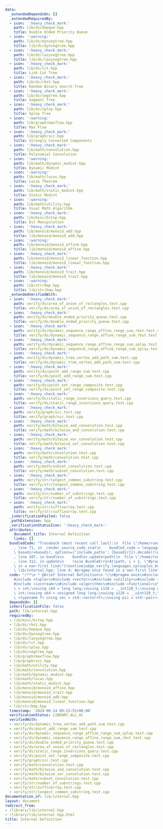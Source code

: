 ```yaml
---
data:
  _extendedDependsOn: []
  _extendedRequiredBy:
  - icon: ':heavy_check_mark:'
    path: lib/ds/depque.hpp
    title: Double Ended Priority Queue
  - icon: ':warning:'
    path: lib/ds/dynsegtree.hpp
    title: lib/ds/dynsegtree.hpp
  - icon: ':heavy_check_mark:'
    path: lib/ds/lazysegtree.hpp
    title: lib/ds/lazysegtree.hpp
  - icon: ':heavy_check_mark:'
    path: lib/ds/lct.hpp
    title: Link Cut Tree
  - icon: ':heavy_check_mark:'
    path: lib/ds/rbst.hpp
    title: Random Binary Search Tree
  - icon: ':heavy_check_mark:'
    path: lib/ds/segtree.hpp
    title: Segment Tree
  - icon: ':heavy_check_mark:'
    path: lib/ds/splay.hpp
    title: Splay Tree
  - icon: ':warning:'
    path: lib/graph/maxflow.hpp
    title: Max Flow
  - icon: ':heavy_check_mark:'
    path: lib/graph/scc.hpp
    title: Strongly Connected Components
  - icon: ':heavy_check_mark:'
    path: lib/math/convolution.hpp
    title: Polynomial Convolution
  - icon: ':warning:'
    path: lib/math/dynamic_modint.hpp
    title: Dynamic Modint
  - icon: ':warning:'
    path: lib/math/lucas.hpp
    title: Lucas Theorem
  - icon: ':heavy_check_mark:'
    path: lib/math/static_modint.hpp
    title: Static Modint
  - icon: ':warning:'
    path: lib/math/utility.hpp
    title: Usual Math Algorithm
  - icon: ':heavy_check_mark:'
    path: lib/misc/bitop.hpp
    title: Bit Manipulation
  - icon: ':heavy_check_mark:'
    path: lib/monoid/monoid_add.hpp
    title: lib/monoid/monoid_add.hpp
  - icon: ':warning:'
    path: lib/monoid/monoid_affine.hpp
    title: lib/monoid/monoid_affine.hpp
  - icon: ':heavy_check_mark:'
    path: lib/monoid/monoid_linear_function.hpp
    title: lib/monoid/monoid_linear_function.hpp
  - icon: ':heavy_check_mark:'
    path: lib/monoid/monoid_trait.hpp
    title: lib/monoid/monoid_trait.hpp
  - icon: ':warning:'
    path: lib/str/kmp.hpp
    title: lib/str/kmp.hpp
  _extendedVerifiedWith:
  - icon: ':heavy_check_mark:'
    path: verify/ds/area_of_union_of_rectangles.test.cpp
    title: verify/ds/area_of_union_of_rectangles.test.cpp
  - icon: ':heavy_check_mark:'
    path: verify/ds/double_ended_priority_queue.test.cpp
    title: verify/ds/double_ended_priority_queue.test.cpp
  - icon: ':heavy_check_mark:'
    path: verify/ds/dynamic_sequence_range_affine_range_sum_rbst.test.cpp
    title: verify/ds/dynamic_sequence_range_affine_range_sum_rbst.test.cpp
  - icon: ':heavy_check_mark:'
    path: verify/ds/dynamic_sequence_range_affine_range_sum_splay.test.cpp
    title: verify/ds/dynamic_sequence_range_affine_range_sum_splay.test.cpp
  - icon: ':heavy_check_mark:'
    path: verify/ds/dynamic_tree_vertex_add_path_sum.test.cpp
    title: verify/ds/dynamic_tree_vertex_add_path_sum.test.cpp
  - icon: ':heavy_check_mark:'
    path: verify/ds/point_add_range_sum.test.cpp
    title: verify/ds/point_add_range_sum.test.cpp
  - icon: ':heavy_check_mark:'
    path: verify/ds/point_set_range_composite.test.cpp
    title: verify/ds/point_set_range_composite.test.cpp
  - icon: ':heavy_check_mark:'
    path: verify/ds/static_range_inversions_query.test.cpp
    title: verify/ds/static_range_inversions_query.test.cpp
  - icon: ':heavy_check_mark:'
    path: verify/graph/scc.test.cpp
    title: verify/graph/scc.test.cpp
  - icon: ':heavy_check_mark:'
    path: verify/math/bitwise_and_convolution.test.cpp
    title: verify/math/bitwise_and_convolution.test.cpp
  - icon: ':heavy_check_mark:'
    path: verify/math/bitwise_xor_convolution.test.cpp
    title: verify/math/bitwise_xor_convolution.test.cpp
  - icon: ':heavy_check_mark:'
    path: verify/math/convolution.test.cpp
    title: verify/math/convolution.test.cpp
  - icon: ':heavy_check_mark:'
    path: verify/math/subset_convolution.test.cpp
    title: verify/math/subset_convolution.test.cpp
  - icon: ':heavy_check_mark:'
    path: verify/str/longest_common_substring.test.cpp
    title: verify/str/longest_common_substring.test.cpp
  - icon: ':heavy_check_mark:'
    path: verify/str/number_of_substrings.test.cpp
    title: verify/str/number_of_substrings.test.cpp
  - icon: ':heavy_check_mark:'
    path: verify/str/suffixarray.test.cpp
    title: verify/str/suffixarray.test.cpp
  _isVerificationFailed: false
  _pathExtension: hpp
  _verificationStatusIcon: ':heavy_check_mark:'
  attributes:
    document_title: Internal Definition
    links: []
  bundledCode: "Traceback (most recent call last):\n  File \"/home/runner/.local/lib/python3.10/site-packages/onlinejudge_verify/documentation/build.py\"\
    , line 71, in _render_source_code_stat\n    bundled_code = language.bundle(stat.path,\
    \ basedir=basedir, options={'include_paths': [basedir]}).decode()\n  File \"/home/runner/.local/lib/python3.10/site-packages/onlinejudge_verify/languages/cplusplus.py\"\
    , line 187, in bundle\n    bundler.update(path)\n  File \"/home/runner/.local/lib/python3.10/site-packages/onlinejudge_verify/languages/cplusplus_bundle.py\"\
    , line 312, in update\n    raise BundleErrorAt(path, i + 1, \"#pragma once found\
    \ in a non-first line\")\nonlinejudge_verify.languages.cplusplus_bundle.BundleErrorAt:\
    \ lib/internal.hpp: line 4: #pragma once found in a non-first line\n"
  code: "/**\n * @brief Internal Definition\n */\n#pragma once\n#include <cmath>\n\
    #include <tuple>\n#include <vector>\n#include <utility>\n#include <cstring>\n\
    #include <iostream>\n#include <algorithm>\n#include <functional>\n\nusing i32\
    \ = int;\nusing i64 = long long;\nusing i128 = __int128_t;\nusing u32 = unsigned\
    \ int;\nusing u64 = unsigned long long;\nusing u128 = __uint128_t;\n\ntemplate\
    \ <typename T> using vec = std::vector<T>;\nusing pii = std::pair<int, int>;"
  dependsOn: []
  isVerificationFile: false
  path: lib/internal.hpp
  requiredBy:
  - lib/misc/bitop.hpp
  - lib/ds/rbst.hpp
  - lib/ds/depque.hpp
  - lib/ds/dynsegtree.hpp
  - lib/ds/lazysegtree.hpp
  - lib/ds/lct.hpp
  - lib/ds/splay.hpp
  - lib/ds/segtree.hpp
  - lib/graph/maxflow.hpp
  - lib/graph/scc.hpp
  - lib/math/utility.hpp
  - lib/math/convolution.hpp
  - lib/math/dynamic_modint.hpp
  - lib/math/lucas.hpp
  - lib/math/static_modint.hpp
  - lib/monoid/monoid_affine.hpp
  - lib/monoid/monoid_trait.hpp
  - lib/monoid/monoid_add.hpp
  - lib/monoid/monoid_linear_function.hpp
  - lib/str/kmp.hpp
  timestamp: '2024-06-14 09:23:51+08:00'
  verificationStatus: LIBRARY_ALL_AC
  verifiedWith:
  - verify/ds/dynamic_tree_vertex_add_path_sum.test.cpp
  - verify/ds/point_add_range_sum.test.cpp
  - verify/ds/dynamic_sequence_range_affine_range_sum_splay.test.cpp
  - verify/ds/dynamic_sequence_range_affine_range_sum_rbst.test.cpp
  - verify/ds/double_ended_priority_queue.test.cpp
  - verify/ds/area_of_union_of_rectangles.test.cpp
  - verify/ds/static_range_inversions_query.test.cpp
  - verify/ds/point_set_range_composite.test.cpp
  - verify/graph/scc.test.cpp
  - verify/math/convolution.test.cpp
  - verify/math/bitwise_and_convolution.test.cpp
  - verify/math/bitwise_xor_convolution.test.cpp
  - verify/math/subset_convolution.test.cpp
  - verify/str/number_of_substrings.test.cpp
  - verify/str/suffixarray.test.cpp
  - verify/str/longest_common_substring.test.cpp
documentation_of: lib/internal.hpp
layout: document
redirect_from:
- /library/lib/internal.hpp
- /library/lib/internal.hpp.html
title: Internal Definition
---
```

